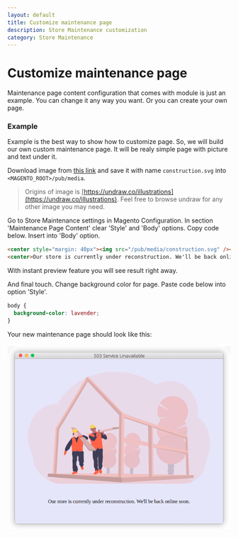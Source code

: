 ```yaml
---
layout: default
title: Customize maintenance page
description: Store Maintenance customization
category: Store Maintenance
---
```


# Customize maintenance page

Maintenance page content configuration that comes with module is just an example. You can change it any way you want. Or you can create your own page.

### Example

Example is the best way to show how to customize page. So, we will build our own custom maintenance page. It will be realy simple page with picture and text under it.

Download image from [this link](/images/m2/store-maintenance/construction.svg) and save it with name `construction.svg` into `<MAGENTO_ROOT>/pub/media`. 

> Origins of image is [https://undraw.co/illustrations](https://undraw.co/illustrations). Feel free to browse undraw for any other image you may need.

Go to Store Maintenance settings in Magento Configuration. In section 'Maintenance Page Content' clear 'Style' and 'Body' options. Copy code below. Insert into 'Body' option.

```html
<center style="margin: 40px"><img src="/pub/media/construction.svg" /></center>
<center>Our store is currently under reconstruction. We'll be back online soon.</center>
```

With instant preview feature you will see result right away.

And final touch. Change background color for page. Paste code below into option 'Style'.

```css
body {
  background-color: lavender;
}
```

Your new maintenance page should look like this:

![Custom page](/images/m2/store-maintenance/preview-1.png)
